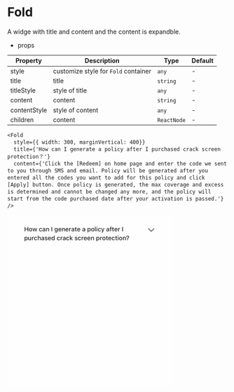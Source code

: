 # Fold

A widge with title and content and the content is expandble.

- props

| Property     | Description                          | Type        | Default |
|--------------|--------------------------------------|-------------|---------|
|   style      | customize style for `Fold` container | `any`       | -       |
| title        | title                                | `string`    | -       |
| titleStyle   | style of title                       | `any`       | -       |
| content      | content                              | `string`    | -       |
| contentStyle | style of content                     | `any`       | -       |
| children     | content                              | `ReactNode` | -       |

```tsx
<Fold
  style={{ width: 300, marginVertical: 400}}
  title={'How can I generate a policy after I purchased crack screen protection？'}
  content={'Click the [Redeem] on home page and enter the code we sent to you through SMS and email. Policy will be generated after you entered all the codes you want to add for this policy and click [Apply] button. Once policy is generated, the max coverage and excess is determined and cannot be changed any more, and the policy will start from the code purchased date after your activation is passed.'}
/>
```

![fold](./img/fold.gif)